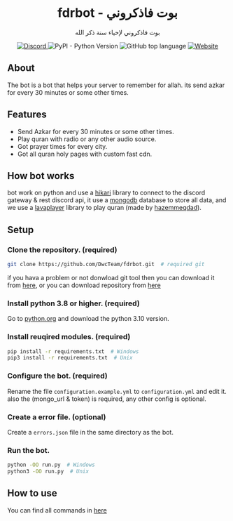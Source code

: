 <h1 align="center"> fdrbot - بوت فاذكروني</h1>
<p align="center">
بوت فاذكروني لإحياء سنة ذكر الله
</p>

<p align="center">
<a href="https://discord.gg/VX5F54YNuy">
    <img alt="Discord" src="https://img.shields.io/discord/729526735749513267" />
</a> 
<img alt="PyPI - Python Version" src="https://img.shields.io/pypi/pyversions/hikari" />
<img alt="GitHub top language" src="https://img.shields.io/github/languages/top/DwcTeam/fdrbot" /> 
<a href="https://fdrbot.com">
    <img alt="Website" src="https://img.shields.io/website?down_color=red&down_message=offline&up_color=green&up_message=online&url=https%3A%2F%2Ffdrbot.com" />
</a>
</p>

## About

The bot is a bot that helps your server to remember for allah. its send azkar for every 30 minutes or some other times. 

## Features

- Send Azkar for every 30 minutes or some other times.
- Play quran with radio or any other audio source.
- Got prayer times for every city.
- Got all quran holy pages with custom fast cdn.

## How bot works
bot work on python and use a [hikari](https://github.com/hikari-py/hikari) library to connect to the discord gateway & rest discord api, it use a [mongodb](https://www.mongodb.com/) database to store all data, and we use a [lavaplayer](https://github.com/hazemmeqdad/lavaplayer) library to play quran (made by [hazemmeqdad](https://github.com/hazemmeqdad)).

## Setup

### Clone the repository. (required)
```bash
git clone https://github.com/DwcTeam/fdrbot.git  # required git
```
if you hava a problem or not donwload git tool then you can download it from [here](https://git-scm.com/downloads), or you can download repository from [here](https://github.com/DwcTeam/fdrbot/archive/refs/heads/main.zip)

### Install python 3.8 or higher. (required)
Go to [python.org](https://www.python.org/downloads/) and download the python 3.10 version.

### Install reuqired modules. (required)
```bash
pip install -r requirements.txt  # Windows
pip3 install -r requirements.txt  # Unix
```

### Configure the bot. (required)
Rename the file `configuration.example.yml` to `configuration.yml` and edit it. also the (mongo_url & token) is required, any other config is optional. 

### Create a error file. (optional)
Create a `errors.json` file in the same directory as the bot.

### Run the bot.
```bash
python -OO run.py  # Windows
python3 -OO run.py  # Unix
```

## How to use

You can find all commands in [here](https://fdrbot.com/commands)


